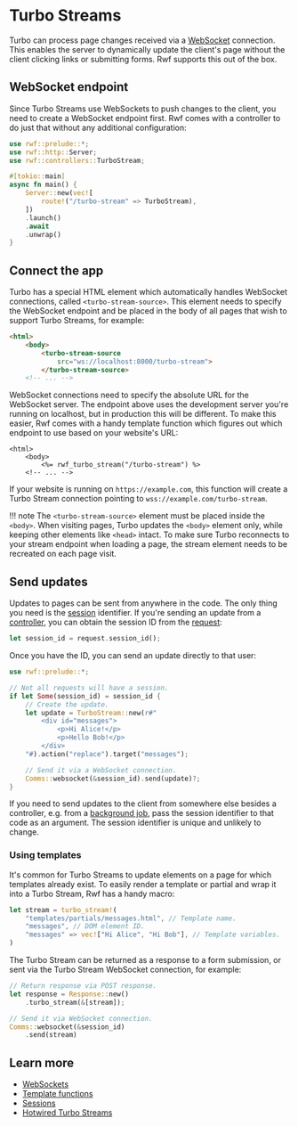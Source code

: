 # Turbo Streams

Turbo can process page changes received via a [WebSocket](../../controllers/websockets.md) connection. This enables the server to dynamically update the client's page without the client clicking links or submitting forms. Rwf supports this out of the box.

## WebSocket endpoint

Since Turbo Streams use WebSockets to push changes to the client, you need to create a WebSocket endpoint first. Rwf comes with a controller to do just that without any additional configuration:

```rust
use rwf::prelude::*;
use rwf::http::Server;
use rwf::controllers::TurboStream;

#[tokio::main]
async fn main() {
    Server::new(vec![
        route!("/turbo-stream" => TurboStream),
    ])
    .launch()
    .await
    .unwrap()
}
```

## Connect the app

Turbo has a special HTML element which automatically handles WebSocket connections, called `<turbo-stream-source>`. This element needs to specify the WebSocket endpoint and be placed in the body of all pages that wish to support Turbo Streams, for example:

```html
<html>
    <body>
        <turbo-stream-source
            src="ws://localhost:8000/turbo-stream">
        </turbo-stream-source>
    <!-- ... -->
```

WebSocket connections need to specify the absolute URL for the WebSocket server. The endpoint above uses the development server you're running on localhost, but in production this will be different. To make this easier, Rwf comes with a handy template function which figures out which endpoint to use based on your website's URL:

```erb
<html>
    <body>
        <%= rwf_turbo_stream("/turbo-stream") %>
    <!-- ... -->
```

If your website is running on `https://example.com`, this function will create a Turbo Stream connection pointing to `wss://example.com/turbo-stream`.

!!! note
    The `<turbo-stream-source>` element must be placed inside the `<body>`. When visiting pages, Turbo updates the `<body>` element only, while keeping other elements like `<head>` intact. To make sure
    Turbo reconnects to your stream endpoint when loading a page, the stream element needs to be recreated on each page visit.

## Send updates

Updates to pages can be sent from anywhere in the code. The only thing you need is the [session](../../controllers/sessions.md) identifier. If you're sending an update from a [controller](../../controllers/index.md), you can obtain the session ID from the [request](../../controllers/request.md):

```rust
let session_id = request.session_id();
```

Once you have the ID, you can send an update directly to that user:

```rust
use rwf::prelude::*;

// Not all requests will have a session.
if let Some(session_id) = session_id {
    // Create the update.
    let update = TurboStream::new(r#"
        <div id="messages">
            <p>Hi Alice!</p>
            <p>Hello Bob!</p>
        </div>
    "#).action("replace").target("messages");

    // Send it via a WebSocket connection.
    Comms::websocket(&session_id).send(update)?;
}
```

If you need to send updates to the client from somewhere else besides a controller, e.g. from a [background job](../../background-jobs/index.md), pass the session identifier to that code as an argument. The session identifier is unique and unlikely to change.

### Using templates

It's common for Turbo Streams to update elements on a page for which templates already exist. To easily render a template or partial and wrap it into a Turbo Stream, Rwf has a handy macro:

```rust
let stream = turbo_stream!(
    "templates/partials/messages.html", // Template name.
    "messages", // DOM element ID.
    "messages" => vec!["Hi Alice", "Hi Bob"], // Template variables.
)
```

The Turbo Stream can be returned as a response to a form submission, or sent via the Turbo Stream WebSocket connection, for example:

```rust
// Return response via POST response.
let response = Response::new()
    .turbo_stream(&[stream]);

// Send it via WebSocket connection.
Comms::websocket(&session_id)
    .send(stream)
```

## Learn more

- [WebSockets](../../controllers/websockets.md)
- [Template functions](../templates/functions/index.md)
- [Sessions](../../controllers/sessions.md)
- [Hotwired Turbo Streams](https://turbo.hotwired.dev/handbook/streams)

